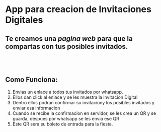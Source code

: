 
# **App para creacion de Invitaciones Digitales**
## Te creamos una ***pagina web*** para que la compartas con tus posibles invitados.  
<br></br>
## **Como Funciona:**
1. Envias un enlace a todos tus invitados por whatsapp.
2. Ellos dan click al enlace y se les muestra la invitacion Digital
3. Dentro ellos podran confirmar su invitaciony los posibles invitados y enviar esa informacion
4. Cuando se recibe la confirmacion en servidor, se les crea un QR y se guarda, despues por whatsapp se les envia ese QR
5. Este QR sera su boleto de entrada para la fiesta.





